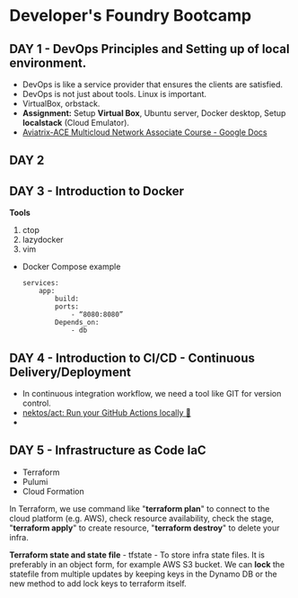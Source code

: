 # Developer's Foundry Bootcamp

## DAY 1 - DevOps Principles and Setting up of local environment.

- DevOps is like a service provider that ensures the clients are satisfied.
- DevOps is not just about tools. Linux is important.
- VirtualBox, orbstack.
- **Assignment:** Setup **Virtual Box**, Ubuntu server, Docker desktop, Setup **localstack** (Cloud Emulator).
- [Aviatrix-ACE Multicloud Network Associate Course - Google Docs](https://docs.google.com/document/d/1J14t4qmMbh_Ey1PJFTx3ZqvJwd6EqCIx4rNjlbEoxrI/edit?tab=t.yszmcjeh44me)

## DAY 2

## DAY 3 - Introduction to Docker
**Tools**
 1. ctop
 2. lazydocker
 3. vim
- Docker Compose example
	```
	services:
		app:
			build:
			ports:
				- “8080:8080”
			Depends_on:
				- db
	```
## DAY 4 - Introduction to CI/CD - Continuous Delivery/Deployment
- In continuous integration workflow, we need a tool like GIT for version control.
- [nektos/act: Run your GitHub Actions locally 🚀](https://github.com/nektos/act)
- 

## DAY 5 - Infrastructure as Code IaC
- Terraform
- Pulumi
- Cloud Formation

In Terraform, we use command like "**terraform plan**" to connect to the cloud platform (e.g. AWS), check resource availability, check the stage, "**terraform apply**" to create resource, "**terraform destroy**" to delete your infra.

**Terraform state and state file** - tfstate - To store infra state files. It is preferably in an object form, for example AWS S3 bucket. We can **lock** the statefile from multiple updates by keeping keys in the Dynamo DB or the new method to add lock keys to terraform itself.
